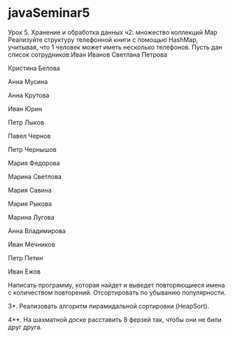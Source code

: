 # javaSeminar5

Урок 5. Хранение и обработка данных ч2: множество коллекций Map
Реализуйте структуру телефонной книги с помощью HashMap, учитывая, что 1 человек может иметь несколько телефонов.
Пусть дан список сотрудников:Иван Иванов
Светлана Петрова

Кристина Белова

Анна Мусина

Анна Крутова

Иван Юрин

Петр Лыков

Павел Чернов

Петр Чернышов

Мария Федорова

Марина Светлова

Мария Савина

Мария Рыкова

Марина Лугова

Анна Владимирова

Иван Мечников

Петр Петин

Иван Ежов

Написать программу, которая найдет и выведет повторяющиеся имена с количеством повторений. Отсортировать по убыванию популярности.

3*. Реализовать алгоритм пирамидальной сортировки (HeapSort).

4**. На шахматной доске расставить 8 ферзей так, чтобы они не били друг друга.
